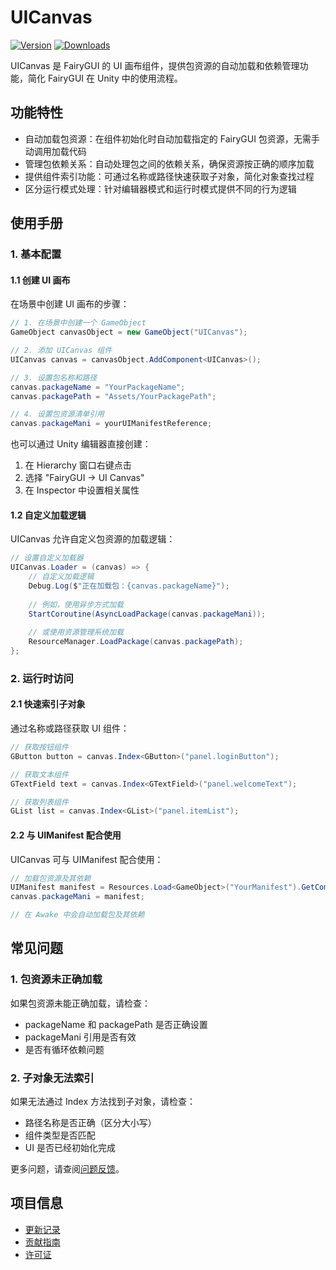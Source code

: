 # UICanvas

[![Version](https://img.shields.io/github/package-json/v/eframework-org/U3D.FGUI)](https://github.com/eframework-org/U3D.FGUI)
[![Downloads](https://img.shields.io/github/downloads/eframework-org/U3D.FGUI/total)](https://github.com/eframework-org/U3D.FGUI/releases)  

UICanvas 是 FairyGUI 的 UI 画布组件，提供包资源的自动加载和依赖管理功能，简化 FairyGUI 在 Unity 中的使用流程。

## 功能特性

- 自动加载包资源：在组件初始化时自动加载指定的 FairyGUI 包资源，无需手动调用加载代码
- 管理包依赖关系：自动处理包之间的依赖关系，确保资源按正确的顺序加载
- 提供组件索引功能：可通过名称或路径快速获取子对象，简化对象查找过程
- 区分运行模式处理：针对编辑器模式和运行时模式提供不同的行为逻辑

## 使用手册

### 1. 基本配置

#### 1.1 创建 UI 画布

在场景中创建 UI 画布的步骤：

```csharp
// 1. 在场景中创建一个 GameObject
GameObject canvasObject = new GameObject("UICanvas");

// 2. 添加 UICanvas 组件
UICanvas canvas = canvasObject.AddComponent<UICanvas>();

// 3. 设置包名称和路径
canvas.packageName = "YourPackageName";
canvas.packagePath = "Assets/YourPackagePath";

// 4. 设置包资源清单引用
canvas.packageMani = yourUIManifestReference;
```

也可以通过 Unity 编辑器直接创建：
1. 在 Hierarchy 窗口右键点击
2. 选择 "FairyGUI → UI Canvas"
3. 在 Inspector 中设置相关属性

#### 1.2 自定义加载逻辑

UICanvas 允许自定义包资源的加载逻辑：

```csharp
// 设置自定义加载器
UICanvas.Loader = (canvas) => {
    // 自定义加载逻辑
    Debug.Log($"正在加载包：{canvas.packageName}");
    
    // 例如，使用异步方式加载
    StartCoroutine(AsyncLoadPackage(canvas.packageMani));
    
    // 或使用资源管理系统加载
    ResourceManager.LoadPackage(canvas.packagePath);
};
```

### 2. 运行时访问

#### 2.1 快速索引子对象

通过名称或路径获取 UI 组件：

```csharp
// 获取按钮组件
GButton button = canvas.Index<GButton>("panel.loginButton");

// 获取文本组件
GTextField text = canvas.Index<GTextField>("panel.welcomeText");

// 获取列表组件
GList list = canvas.Index<GList>("panel.itemList");
```

#### 2.2 与 UIManifest 配合使用

UICanvas 可与 UIManifest 配合使用：

```csharp
// 加载包资源及其依赖
UIManifest manifest = Resources.Load<GameObject>("YourManifest").GetComponent<UIManifest>();
canvas.packageMani = manifest;

// 在 Awake 中会自动加载包及其依赖
```

## 常见问题

### 1. 包资源未正确加载

如果包资源未能正确加载，请检查：
- packageName 和 packagePath 是否正确设置
- packageMani 引用是否有效
- 是否有循环依赖问题

### 2. 子对象无法索引

如果无法通过 Index 方法找到子对象，请检查：
- 路径名称是否正确（区分大小写）
- 组件类型是否匹配
- UI 是否已经初始化完成

更多问题，请查阅[问题反馈](../CONTRIBUTING.md#问题反馈)。

## 项目信息

- [更新记录](../CHANGELOG.md)
- [贡献指南](../CONTRIBUTING.md)
- [许可证](../LICENSE.md)
